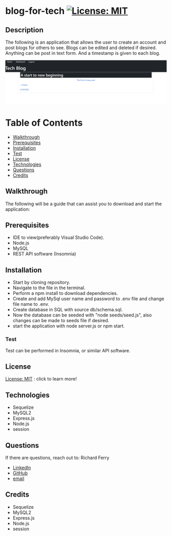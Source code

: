 # blog-for-tech [![License: MIT](https://img.shields.io/badge/License-MIT-yellow.svg)](https://opensource.org/licenses/MIT)
## Description 
The following is an application that allows the user to create an account and post blogs for others to see. Blogs can be edited and deleted if desired. Anything can be post in text form. And a timestamp is given to each blog.

![home](./public/images/homepage.png)

# Table of Contents
- [Walkthrough](#walkthrough)
- [Prerequisites](#prerequisites)
- [Installation](#installation)
- [Test](#test)
- [License](#license)
- [Technologies](#technologies)
- [Questions](#questions)
- [Credits](#credits)

## Walkthrough
The following will be a guide that can assist you to download and start the application:
## Prerequisites
- IDE to view(preferably Visual Studio Code).
- Node.js
- MySQL
- REST API software (Insomnia)
## Installation
- Start by cloning repository.
- Navigate to the file in the terminal.
- Perform a npm install to download dependencies.
- Create and add MySql user name and password to .env file and change file name to .env.
- Create database in SQL with source db/schema.sql.
- Now the database can be seeded with "node seeds/seed.js", also changes can be made to seeds file if desired.
- start the application with node server.js or npm start.
### Test
Test can be performed in Insomnia, or similar API software. 
## License
[License: MIT](https://opensource.org/licenses/MIT) : click to learn more!
## Technologies
- Sequelize
- MySQL2
- Express.js
- Node.js
- session
## Questions
If there are questions, reach out to: Richard Ferry
* [LinkedIn](https://www.linkedin.com/in/richard-ferry-83120514b/)
* [GitHub](https://github.com/rich-f-p)
* [email](mailto:richardfpro864@gmail.com)
## Credits
- Sequelize
- MySQL2
- Express.js
- Node.js
- session